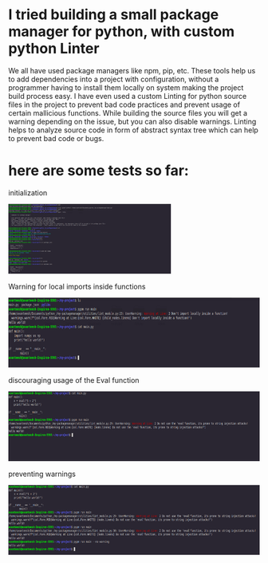 # I tried building a small package manager for python, with custom python Linter


We all have used package managers like npm, pip, etc. These tools help us to add dependencies into a project with configuration, without a programmer having 
to install them locally on system making the project build process easy. I have even used a custom Linting for python source files in the project to prevent bad code practices and 
prevent usage of certain mallicious functions. While building the source files you will get a warning depending on the issue, but you can also disable warnings. Linting helps 
to analyze source code in form of abstract syntax tree which can help to prevent bad code or bugs.

<h1>here are some tests so far: </h1>

<p>initialization</p>
<img src="/montages/init_pm.png" height="140" />

<p>Warning for local imports inside functions</p>
<img src="/montages/local-import-warning.png" height="140"/>

<p>discouraging usage of the Eval function</p>
<img src="/montages/preventing-injection-attacks!.png" height="140" />

<p>preventing warnings</p>
<img src="/montages/by-pass-warning.png" height="140" />
